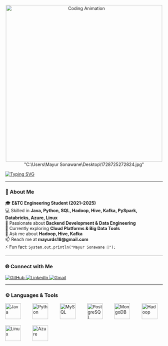 <!-- Banner GIF -->
<p align="center">
  <img src="https://github.com/mayursnwn315/Banner.git" width="500" alt="Coding Animation"/>"C:\Users\Mayur Sonawane\Desktop\1728725272824.jpg"
</p>

<!-- Typing Animation -->
[![Typing SVG](https://readme-typing-svg.demolab.com?font=Fira+Code&size=28&pause=1000&color=00BFFF&center=true&vCenter=true&width=800&lines=Hi+👋,+I'm+Mayur+Sonawane;🚀+Big+Data+%26+Data+Engineering+Enthusiast;💡+Always+Learning+New+Technologies)](https://git.io/typing-svg)

---

### 🌟 About Me  
<p style="margin-left:0;">
🎓 <strong>E&TC Engineering Student (2021–2025)</strong><br>
💻 Skilled in <strong>Java, Python, SQL, Hadoop, Hive, Kafka, PySpark, Databricks, Azure, Linux</strong><br>
🚀 Passionate about <strong>Backend Development & Data Engineering</strong><br>
🌱 Currently exploring <strong>Cloud Platforms & Big Data Tools</strong><br>
💬 Ask me about <strong>Hadoop, Hive, Kafka</strong><br>
📫 Reach me at <strong>mayurds18@gmail.com</strong><br>
⚡ Fun fact: <code>System.out.println("Mayur Sonawane 🚀");</code>
</p>

---

### 🌐 Connect with Me
<p>
  <a href="https://github.com/mayursnwn315" target="_blank">
    <img alt="GitHub" src="https://img.shields.io/badge/GitHub-%2312100E.svg?&style=for-the-badge&logo=Github&logoColor=white" />
  </a> 
  <a href="https://www.linkedin.com/in/mayur-sonawane-ba9194267/" target="_blank">
    <img alt="LinkedIn" src="https://img.shields.io/badge/LinkedIn-%230077B5.svg?&style=for-the-badge&logo=linkedin&logoColor=white" />
  </a> 
  <a href="mailto:mayurds18@gmail.com" target="_blank">
    <img alt="Gmail" src="https://img.shields.io/badge/Gmail-%23D14836.svg?&style=for-the-badge&logo=gmail&logoColor=white" />
  </a>
</p>


---

### ⚙️ Languages & Tools
<div style="display:grid; grid-template-columns: repeat(auto-fit, minmax(60px, 1fr)); gap: 20px; align-items: center;">
  <img src="https://cdn.jsdelivr.net/gh/devicons/devicon/icons/java/java-original.svg" 
       width="50" height="50" style="transition: transform 0.3s;" 
       onmouseover="this.style.transform='scale(1.2)'" 
       onmouseout="this.style.transform='scale(1)'" title="Java"/>
  <img src="https://cdn.jsdelivr.net/gh/devicons/devicon/icons/python/python-original.svg" 
       width="50" height="50" style="transition: transform 0.3s;" 
       onmouseover="this.style.transform='scale(1.2)'" 
       onmouseout="this.style.transform='scale(1)'" title="Python"/>
  <img src="https://cdn.jsdelivr.net/gh/devicons/devicon/icons/mysql/mysql-original.svg" 
       width="50" height="50" style="transition: transform 0.3s;" 
       onmouseover="this.style.transform='scale(1.2)'" 
       onmouseout="this.style.transform='scale(1)'" title="MySQL"/>
  <img src="https://cdn.jsdelivr.net/gh/devicons/devicon/icons/postgresql/postgresql-original.svg" 
       width="50" height="50" style="transition: transform 0.3s;" 
       onmouseover="this.style.transform='scale(1.2)'" 
       onmouseout="this.style.transform='scale(1)'" title="PostgreSQL"/>
  <img src="https://cdn.jsdelivr.net/gh/devicons/devicon/icons/mongodb/mongodb-original.svg" 
       width="50" height="50" style="transition: transform 0.3s;" 
       onmouseover="this.style.transform='scale(1.2)'" 
       onmouseout="this.style.transform='scale(1)'" title="MongoDB"/>
  <img src="https://cdn.jsdelivr.net/gh/devicons/devicon/icons/hadoop/hadoop-original.svg" 
       width="50" height="50" style="transition: transform 0.3s;" 
       onmouseover="this.style.transform='scale(1.2)'" 
       onmouseout="this.style.transform='scale(1)'" title="Hadoop"/>
  <img src="https://cdn.jsdelivr.net/gh/devicons/devicon/icons/linux/linux-original.svg" 
       width="50" height="50" style="transition: transform 0.3s;" 
       onmouseover="this.style.transform='scale(1.2)'" 
       onmouseout="this.style.transform='scale(1)'" title="Linux"/>
  <img src="https://cdn.jsdelivr.net/gh/devicons/devicon/icons/azure/azure-original.svg" 
       width="50" height="50" style="transition: transform 0.3s;" 
       onmouseover="this.style.transform='scale(1.2)'" 
       onmouseout="this.style.transform='scale(1)'" title="Azure"/>
</div>
